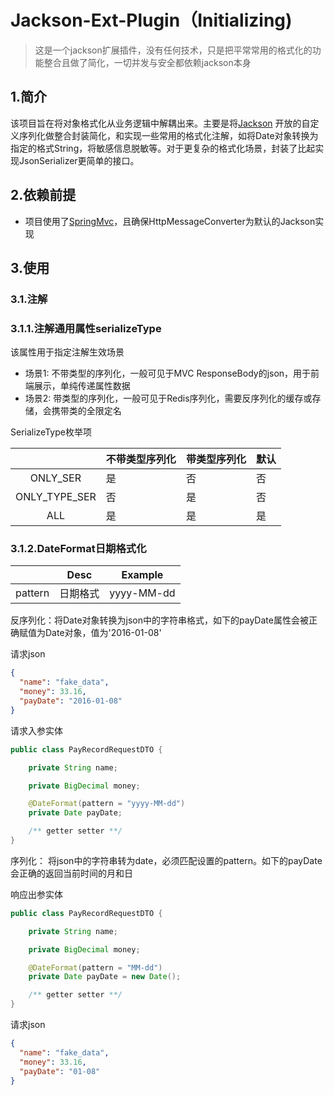 # Jackson-Ext-Plugin（Initializing)

> 这是一个jackson扩展插件，没有任何技术，只是把平常常用的格式化的功能整合且做了简化，一切并发与安全都依赖jackson本身

## 1.简介

该项目旨在将对象格式化从业务逻辑中解耦出来。主要是将[Jackson](https://github.com/FasterXML/jackson)
开放的自定义序列化做整合封装简化，和实现一些常用的格式化注解，如将Date对象转换为指定的格式String，将敏感信息脱敏等。对于更复杂的格式化场景，封装了比起实现JsonSerializer更简单的接口。

## 2.依赖前提

+ 项目使用了[SpringMvc](https://github.com/spring-projects/spring-framework)，且确保HttpMessageConverter为默认的Jackson实现

## 3.使用

### 3.1.注解

### 3.1.1.注解通用属性serializeType

该属性用于指定注解生效场景

+ 场景1:  不带类型的序列化，一般可见于MVC ResponseBody的json，用于前端展示，单纯传递属性数据
+ 场景2:  带类型的序列化，一般可见于Redis序列化，需要反序列化的缓存或存储，会携带类的全限定名

SerializeType枚举项

|               | 不带类型序列化 | 带类型序列化 | 默认  |
|:-------------:|---------|--------|-----|
|   ONLY_SER    | 是       | 否      | 否   |
| ONLY_TYPE_SER | 否       | 是      | 否   |
|      ALL      | 是       | 是      | 是   |

### 3.1.2.DateFormat日期格式化

|         | Desc     | Example    |
| ------- | -------- | ---------- |
| pattern | 日期格式 | yyyy-MM-dd |

反序列化：将Date对象转换为json中的字符串格式，如下的payDate属性会被正确赋值为Date对象，值为'2016-01-08'

请求json

``` json
{
  "name": "fake_data",
  "money": 33.16,
  "payDate": "2016-01-08"
}
```

请求入参实体

```java
public class PayRecordRequestDTO {

    private String name;

    private BigDecimal money;

    @DateFormat(pattern = "yyyy-MM-dd")
    private Date payDate;

    /** getter setter **/
}
```

序列化： 将json中的字符串转为date，必须匹配设置的pattern。如下的payDate会正确的返回当前时间的月和日

响应出参实体

```java
public class PayRecordRequestDTO {

    private String name;

    private BigDecimal money;

    @DateFormat(pattern = "MM-dd")
    private Date payDate = new Date();

    /** getter setter **/
}
```

请求json

```json
{
  "name": "fake_data",
  "money": 33.16,
  "payDate": "01-08"
}
```

